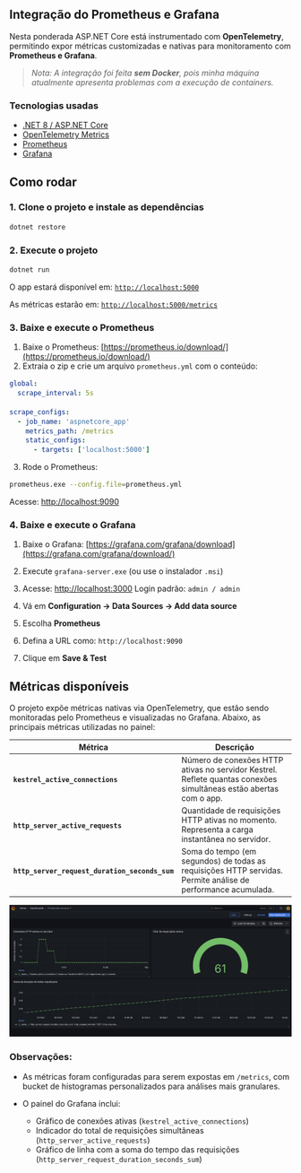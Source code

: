## Integração do Prometheus e Grafana

Nesta ponderada ASP.NET Core está instrumentado com **OpenTelemetry**, permitindo expor métricas customizadas e nativas para monitoramento com **Prometheus e Grafana**.

> *Nota: A integração foi feita **sem Docker**, pois minha máquina atualmente apresenta problemas com a execução de containers.*

### Tecnologias usadas

* [.NET 8 / ASP.NET Core](https://dotnet.microsoft.com/)
* [OpenTelemetry Metrics](https://opentelemetry.io/docs/instrumentation/net/)
* [Prometheus](https://prometheus.io/)
* [Grafana](https://grafana.com/)

## Como rodar

### 1. Clone o projeto e instale as dependências

```bash
dotnet restore
```

### 2. Execute o projeto

```bash
dotnet run
```

O app estará disponível em:
[`http://localhost:5000`](http://localhost:5000)

As métricas estarão em:
[`http://localhost:5000/metrics`](http://localhost:5000/metrics)

### 3. Baixe e execute o Prometheus

1. Baixe o Prometheus: [https://prometheus.io/download/](https://prometheus.io/download/)
2. Extraia o zip e crie um arquivo `prometheus.yml` com o conteúdo:

```yaml
global:
  scrape_interval: 5s

scrape_configs:
  - job_name: 'aspnetcore_app'
    metrics_path: /metrics
    static_configs:
      - targets: ['localhost:5000']
```

3. Rode o Prometheus:

```bash
prometheus.exe --config.file=prometheus.yml
```

Acesse: [http://localhost:9090](http://localhost:9090)

### 4. Baixe e execute o Grafana

1. Baixe o Grafana: [https://grafana.com/grafana/download](https://grafana.com/grafana/download/)

2. Execute `grafana-server.exe` (ou use o instalador `.msi`)

3. Acesse: [http://localhost:3000](http://localhost:3000)
   Login padrão: `admin / admin`

4. Vá em **Configuration → Data Sources → Add data source**

5. Escolha **Prometheus**

6. Defina a URL como: `http://localhost:9090`

7. Clique em **Save & Test**

## Métricas disponíveis

O projeto expõe métricas nativas via OpenTelemetry, que estão sendo monitoradas pelo Prometheus e visualizadas no Grafana. Abaixo, as principais métricas utilizadas no painel:

| Métrica                                        | Descrição                                                                                                         |
| ---------------------------------------------- | ----------------------------------------------------------------------------------------------------------------- |
| **`kestrel_active_connections`**               | Número de conexões HTTP ativas no servidor Kestrel. Reflete quantas conexões simultâneas estão abertas com o app. |
| **`http_server_active_requests`**              | Quantidade de requisições HTTP ativas no momento. Representa a carga instantânea no servidor.                     |
| **`http_server_request_duration_seconds_sum`** | Soma do tempo (em segundos) de todas as requisições HTTP servidas. Permite análise de performance acumulada.      |

![Painel do Grafana com métricas ASP.NET](images/image%20(14).png)

### Observações:

* As métricas foram configuradas para serem expostas em `/metrics`, com bucket de histogramas personalizados para análises mais granulares.
* O painel do Grafana inclui:

  * Gráfico de conexões ativas (`kestrel_active_connections`)
  * Indicador do total de requisições simultâneas (`http_server_active_requests`)
  * Gráfico de linha com a soma do tempo das requisições (`http_server_request_duration_seconds_sum`)